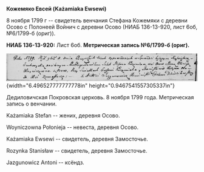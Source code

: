 **Кожемяко Евсей (Każamiaka Ewsewi)**

8 ноября 1799 г -- свидетель венчания Стефана Кожемяки с деревни Осово с
Полонеей Войнич с деревни Осово (НИАБ 136-13-920, лист 6об, №6/1799-б
(ориг)).

**НИАБ 136-13-920:** Лист 6об. **Метрическая запись №6/1799-б (ориг).**

![](./media/32f496185169d43ea637920f5baa7a1d572acabd.png){width="6.496527777777778in"
height="0.9467541557305337in"}

Дедиловичская Покровская церковь. 8 ноября 1799 года. Метрическая запись
о венчании.

Każamiaka Stefan -- жених, деревня Осовo.

Woyniczowna Połonieja -- невеста, деревня Осовo.

Każamiaka Ewsewi -- свидетель, деревня Замосточье.

Rozynka Stanisław -- свидетель, деревня Замосточье.

Jazgunowicz Antoni -- ксёндз.
